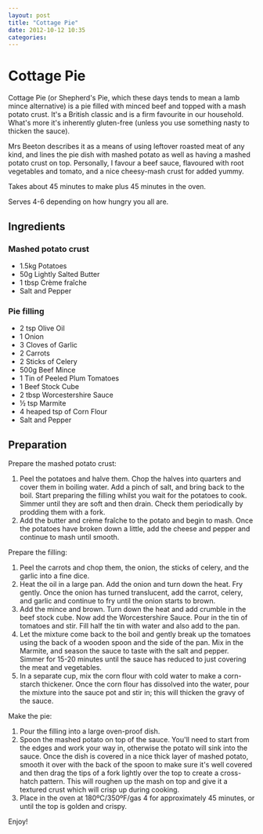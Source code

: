 ```yaml
---
layout: post
title: "Cottage Pie"
date: 2012-10-12 10:35
categories:
---
```

Cottage Pie
===========

Cottage Pie (or Shepherd's Pie, which these days tends to mean a lamb mince alternative) is a pie filled with minced beef and topped with a mash potato crust. It's a British classic and is a firm favourite in our household. What's more it's inherently gluten-free (unless you use something nasty to thicken the sauce).

Mrs Beeton describes it as a means of using leftover roasted meat of any kind, and lines the pie dish with mashed potato as well as having a mashed potato crust on top. Personally, I favour a beef sauce, flavoured with root vegetables and tomato, and a nice cheesy-mash crust for added yummy.

Takes about 45 minutes to make plus 45 minutes in the oven.

Serves 4-6 depending on how hungry you all are.

Ingredients
-----------

### Mashed potato crust

* 1.5kg Potatoes
* 50g Lightly Salted Butter
* 1 tbsp Crème fraîche
* Salt and Pepper

### Pie filling

* 2 tsp Olive Oil
* 1 Onion
* 3 Cloves of Garlic
* 2 Carrots
* 2 Sticks of Celery
* 500g Beef Mince
* 1 Tin of Peeled Plum Tomatoes
* 1 Beef Stock Cube
* 2 tbsp Worcestershire Sauce
* ½ tsp Marmite
* 4 heaped tsp of Corn Flour
* Salt and Pepper

Preparation
-----------

Prepare the mashed potato crust:

1. Peel the potatoes and halve them. Chop the halves into quarters and cover them in boiling water. Add a pinch of salt, and bring back to the boil. Start preparing the filling whilst you wait for the potatoes to cook. Simmer until they are soft and then drain. Check them periodically by prodding them with a fork.
1. Add the butter and crème fraîche to the potato and begin to mash. Once the potatoes have broken down a little, add the cheese and pepper and continue to mash until smooth.

Prepare the filling:

1. Peel the carrots and chop them, the onion, the sticks of celery, and the garlic into a fine dice.
1. Heat the oil in a large pan. Add the onion and turn down the heat. Fry gently. Once the onion has turned translucent, add the carrot, celery, and garlic and continue to fry until the onion starts to brown.
1. Add the mince and brown. Turn down the heat and add crumble in the beef stock cube. Now add the Worcestershire Sauce. Pour in the tin of tomatoes and stir. Fill half the tin with water and also add to the pan.
1. Let the mixture come back to the boil and gently break up the tomatoes using the back of a wooden spoon and the side of the pan. Mix in the Marmite, and season the sauce to taste with the salt and pepper. Simmer for 15-20 minutes until the sauce has reduced to just covering the meat and vegetables.
1. In a separate cup, mix the corn flour with cold water to make a corn-starch thickener. Once the corn flour has dissolved into the water, pour the mixture into the sauce pot and stir in; this will thicken the gravy of the sauce.

Make the pie:

1. Pour the filling into a large oven-proof dish.
1. Spoon the mashed potato on top of the sauce. You'll need to start from the edges and work your way in, otherwise the potato will sink into the sauce. Once the dish is covered in a nice thick layer of mashed potato, smooth it over with the back of the spoon to make sure it's well covered and then drag the tips of a fork lightly over the top to create a cross-hatch pattern. This will roughen up the mash on top and give it a textured crust which will crisp up during cooking.
2. Place in the oven at 180ºC/350ºF/gas 4 for approximately 45 minutes, or until the top is golden and crispy.

Enjoy!